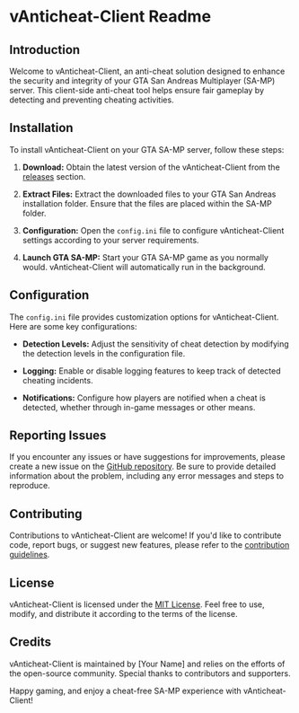 # vAnticheat-Client Readme

## Introduction

Welcome to vAnticheat-Client, an anti-cheat solution designed to enhance the security and integrity of your GTA San Andreas Multiplayer (SA-MP) server. This client-side anti-cheat tool helps ensure fair gameplay by detecting and preventing cheating activities.

## Installation

To install vAnticheat-Client on your GTA SA-MP server, follow these steps:

1. **Download:** Obtain the latest version of the vAnticheat-Client from the [releases](https://github.com/your-username/vAnticheat-Client/releases) section.

2. **Extract Files:** Extract the downloaded files to your GTA San Andreas installation folder. Ensure that the files are placed within the SA-MP folder.

3. **Configuration:** Open the `config.ini` file to configure vAnticheat-Client settings according to your server requirements.

4. **Launch GTA SA-MP:** Start your GTA SA-MP game as you normally would. vAnticheat-Client will automatically run in the background.

## Configuration

The `config.ini` file provides customization options for vAnticheat-Client. Here are some key configurations:

- **Detection Levels:** Adjust the sensitivity of cheat detection by modifying the detection levels in the configuration file.

- **Logging:** Enable or disable logging features to keep track of detected cheating incidents.

- **Notifications:** Configure how players are notified when a cheat is detected, whether through in-game messages or other means.

## Reporting Issues

If you encounter any issues or have suggestions for improvements, please create a new issue on the [GitHub repository](https://github.com/your-username/vAnticheat-Client/issues). Be sure to provide detailed information about the problem, including any error messages and steps to reproduce.

## Contributing

Contributions to vAnticheat-Client are welcome! If you'd like to contribute code, report bugs, or suggest new features, please refer to the [contribution guidelines](CONTRIBUTING.md).

## License

vAnticheat-Client is licensed under the [MIT License](LICENSE). Feel free to use, modify, and distribute it according to the terms of the license.

## Credits

vAnticheat-Client is maintained by [Your Name] and relies on the efforts of the open-source community. Special thanks to contributors and supporters.

Happy gaming, and enjoy a cheat-free SA-MP experience with vAnticheat-Client!
